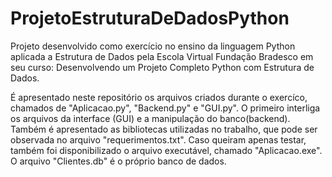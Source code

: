 # ProjetoEstruturaDeDadosPython
 Projeto desenvolvido como exercício no ensino da linguagem Python aplicada a Estrutura de Dados pela Escola Virtual Fundação Bradesco em seu curso: Desenvolvendo um Projeto Completo Python com Estrutura de Dados. 
 
 É apresentado neste repositório os arquivos criados durante o exercíco, chamados de "Aplicacao.py", "Backend.py" e "GUI.py". O primeiro interliga os arquivos da interface (GUI) e a manipulação do banco(backend). Também é apresentado as bibliotecas utilizadas no trabalho, que pode ser observada no arquivo "requerimentos.txt". Caso queiram apenas testar, também foi disponibilizado o arquivo executável, chamado "Aplicacao.exe". O arquivo "Clientes.db" é o próprio banco de dados.     
  
